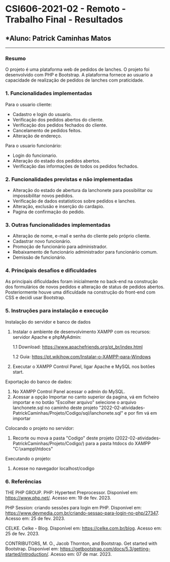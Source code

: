 # **CSI606-2021-02 - Remoto - Trabalho Final - Resultados**

## *Aluno: Patrick Caminhas Matos

--------------

<!-- Este documento tem como objetivo apresentar o projeto desenvolvido, considerando o que foi definido na proposta e o produto final. -->

### Resumo

O projeto é uma plataforma web de pedidos de lanches. O projeto foi desenvolvido com PHP e Bootstrap. A plataforma fornece ao usuario a capacidade de realização de pedidos de lanches com praticidade.

### 1. Funcionalidades implementadas
Para o usuario cliente:
- Cadastro e login do usuario.
- Verificação dos pedidos abertos do cliente.
- Verificação dos pedidos fechados do cliente.
- Cancelamento de pedidos feitos.
- Alteração de endereço.

Para o usuario funcionário:
- Login do funcionario.
- Alteração do estado dos pedidos abertos.
- Verificação das informações de todos os pedidos fechados.
  
### 2. Funcionalidades previstas e não implementadas
- Alteração do estado de abertura da lanchonete para possibilitar ou impossibilitar novos pedidos.
- Verificação de dados estatisticos sobre pedidos e lanches.
- Alteração, exclusão e inserção do cardapio. 
- Pagina de confirmação do pedido.

### 3. Outras funcionalidades implementadas
- Alteração de nome, e-mail e senha do cliente pelo próprio cliente.
- Cadastrar novo funcionário.
- Promoção de funcionário para administrador.
- Rebaixamento de funcionário administrador para funcionário comum.
- Demissão de funcionário.

### 4. Principais desafios e dificuldades
As principais dificuldades foram inicialmente no back-end na construção dos formulários de novos pedidos e alteração de status de pedidos abertos. 
Posteriormente houve uma dificuldade na construção do front-end com CSS e decidi usar Bootstrap.

### 5. Instruções para instalação e execução
Instalação do servidor e banco de dados
1. Instalar o ambiente de desenvolvimento XAMPP com os recursos: servidor Apache e phpMyAdmin:

    1.1 Download: https://www.apachefriends.org/pt_br/index.html

    1.2 Guia: https://pt.wikihow.com/Instalar-o-XAMPP-para-Windows
2. Executar o XAMPP Control Panel, ligar Apache e MySQL nos botões start.

Exportação do banco de dados:

1. No XAMPP Control Panel acessar o admin do MySQL.
2. Acessar a opção Importar no canto superior da pagina, vá em ficheiro importar e no botão "Escolher arquivo" selecione o arquivo lanchonete.sql no caminho deste projeto "2022-02-atividades-PatrickCaminhas/Projeto/Codigo/sql/lanchonete.sql" e por fim vá em importar 

Colocando o projeto no servidor:

1. Recorte ou mova a pasta "Codigo" deste projeto (2022-02-atividades-PatrickCaminhas/Projeto/Codigo/) para a pasta htdocs do XAMPP "C:\xampp\htdocs"

Executando o projeto:
1. Acesse no navegador localhost/codigo

### 6. Referências
THE PHP GROUP. PHP: Hypertext Preprocessor. Disponível em: <https://www.php.net/>. Acesso em: 19 de fev. 2023.

PHP Session: criando sessões para login em PHP. Disponível em: <https://www.devmedia.com.br/criando-sessao-para-login-no-php/27347>. Acesso em: 25 de fev. 2023.

CELKE. Celke - Blog. Disponível em: <https://celke.com.br/blog>. Acesso em: 25 de fev. 2023.

CONTRIBUTORS, M. O., Jacob Thornton, and Bootstrap. Get started with Bootstrap. Disponível em: <https://getbootstrap.com/docs/5.3/getting-started/introduction/>. Acesso em: 07 de mar. 2023.

